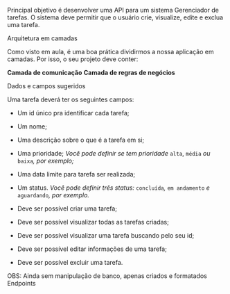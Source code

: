 Principal objetivo é desenvolver uma API para um sistema Gerenciador de tarefas.
O sistema deve permitir que o usuário crie, visualize, edite e exclua uma tarefa.


Arquitetura em camadas

Como visto em aula, é uma boa prática dividirmos a nossa aplicação em camadas. 
Por isso, o seu projeto deve conter:

**Camada de comunicação**          **Camada de regras de negócios**

Dados e campos sugeridos

Uma tarefa deverá ter os seguintes campos:

- Um id único pra identificar cada tarefa;
- Um nome;
- Uma descrição sobre o que é a tarefa em si;
- Uma prioridade;
*Você pode definir se tem prioridade* `alta`, `média` *ou* `baixa`*, por exemplo;*
- Uma data limite para tarefa ser realizada;
- Um status.
*Você pode definir três status:* `concluída`*,* `em andamento` *e* `aguardando`*, por exemplo.*


- Deve ser possível criar uma tarefa;
- Deve ser possível visualizar todas as tarefas criadas;
- Deve ser possível visualizar uma tarefa buscando pelo seu id;
- Deve ser possível editar informações de uma tarefa;
- Deve ser possível excluir uma tarefa.

OBS: Ainda sem manipulação de banco, apenas criados e formatados Endpoints

